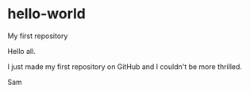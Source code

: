 # hello-world
My first repository

Hello all.

I just made my first repository on GitHub and I couldn't be more thrilled.

Sam

